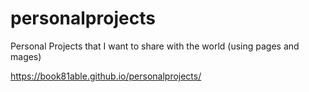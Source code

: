 # personalprojects
Personal Projects that I want to share with the world (using pages and mages)

https://book81able.github.io/personalprojects/
